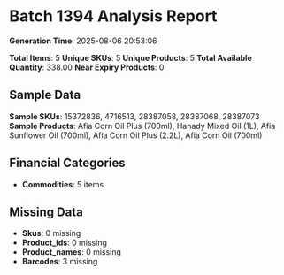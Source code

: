 # Batch 1394 Analysis Report

**Generation Time**: 2025-08-06 20:53:06

**Total Items**: 5
**Unique SKUs**: 5
**Unique Products**: 5
**Total Available Quantity**: 338.00
**Near Expiry Products**: 0

## Sample Data
**Sample SKUs**: 15372836, 4716513, 28387058, 28387068, 28387073
**Sample Products**: Afia Corn Oil Plus (700ml), Hanady Mixed Oil (1L), Afia Sunflower Oil (700ml), Afia Corn Oil Plus (2.2L), Afia Corn Oil (700ml)

## Financial Categories
- **Commodities**: 5 items

## Missing Data
- **Skus**: 0 missing
- **Product_ids**: 0 missing
- **Product_names**: 0 missing
- **Barcodes**: 3 missing
